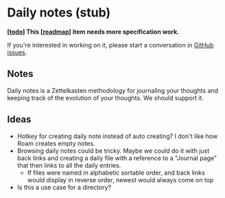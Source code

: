 # Daily notes (stub)

**[[todo]] This [[roadmap]] item needs more specification work.** 

If you're interested in working on it, please start a conversation in [GitHub issues](https://github.com/foambubble/foam/issues).

## Notes
Daily notes is a Zettelkasten methodology for journaling your thoughts and keeping track of the evolution of your thoughts. We should support it.

## Ideas

- Hotkey for creating daily note instead of auto creating? I don't like how Roam creates empty notes.
- Browsing daily notes could be tricky. Maybe we could do it with just back links and creating a daily file with a reference to a "Journal page" that then links to all the daily entries.
  - If files were named in alphabetic sortable order, and back links would display in reverse order, newest would always come on top
- Is this a use case for a directory?

[//begin]: # "Autogenerated link references for markdown compatibility"
[todo]: todo "Todo"
[roadmap]: roadmap "Roadmap"
[//end]: # "Autogenerated link references"

